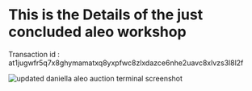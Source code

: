 # This is the Details of the just concluded aleo workshop

Transaction id : at1jugwfr5q7x8ghymamatxq8yxpfwc8zlxdazce6nhe2uavc8xlvzs3l8l2f

![updated daniella aleo auction terminal screenshot](https://github.com/user-attachments/assets/de86343f-87a3-4e52-a994-cb609cc15523)

